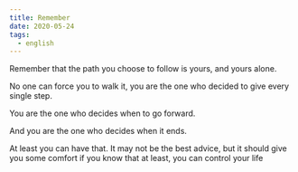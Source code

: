 ```yaml
---
title: Remember
date: 2020-05-24
tags:
  - english
---
```

Remember that the path you choose to follow is yours, and yours alone.

No one can force you to walk it, you are the one who decided to give every single step.

You are the one who decides when to go forward.

And you are the one who decides when it ends.

At least you can have that. It may not be the best advice, but it should give you some comfort if you know that at least, you can control your life
